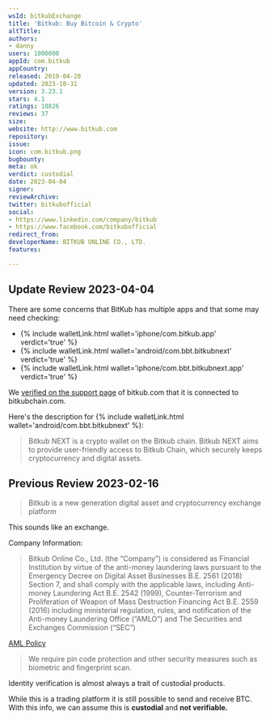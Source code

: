 ```yaml
---
wsId: bitkubExchange
title: 'Bitkub: Buy Bitcoin & Crypto'
altTitle: 
authors:
- danny
users: 1000000
appId: com.bitkub
appCountry: 
released: 2019-04-20
updated: 2023-10-31
version: 3.23.1
stars: 4.1
ratings: 18826
reviews: 37
size: 
website: http://www.bitkub.com
repository: 
issue: 
icon: com.bitkub.png
bugbounty: 
meta: ok
verdict: custodial
date: 2023-04-04
signer: 
reviewArchive: 
twitter: bitkubofficial
social:
- https://www.linkedin.com/company/bitkub
- https://www.facebook.com/bitkubofficial
redirect_from: 
developerName: BITKUB ONLINE CO., LTD.
features: 

---
```


## Update Review 2023-04-04

There are some concerns that BitKub has multiple apps and that some may need checking: 

- {% include walletLink.html wallet='iphone/com.bitkub.app' verdict='true' %}
- {% include walletLink.html wallet='android/com.bbt.bitkubnext' verdict='true' %}
- {% include walletLink.html wallet='iphone/com.bbt.bitkubnext.app' verdict='true' %}

We [verified on the support page](https://support.bitkub.com/en/support/solutions/articles/151000034663-bitkub-chain-whitepaper) of bitkub.com that it is connected to bitkubchain.com.  

Here's the description for {% include walletLink.html wallet='android/com.bbt.bitkubnext' %}: 

> Bitkub NEXT is a crypto wallet on the Bitkub chain. Bitkub NEXT aims to provide user-friendly access to Bitkub Chain, which securely keeps cryptocurrency and digital assets.

## Previous Review 2023-02-16

> Bitkub is a new generation digital asset and cryptocurrency exchange platform

This sounds like an exchange.

Company Information: 

> Bitkub Online Co., Ltd. (the “Company”) is considered as Financial Institution by virtue of the anti-money laundering laws pursuant to the Emergency Decree on Digital Asset Businesses B.E. 2561 (2018) Section 7, and shall comply with the applicable laws, including Anti-money Laundering Act B.E. 2542 (1999), Counter-Terrorism and Proliferation of Weapon of Mass Destruction Financing Act B.E. 2559 (2016) including ministerial regulation, rules, and notification of the Anti-money Laundering Office (“AMLO”) and The Securities and Exchanges Commission (“SEC”)

[AML Policy](https://www.bitkub.com/en/content/aml-policy)

> We require pin code protection and other security measures such as biometric and fingerprint scan.

Identity verification is almost always a trait of custodial products.

While this is a trading platform it is still possible to send and receive BTC. With this info, we can assume this is **custodial** and **not verifiable.**

